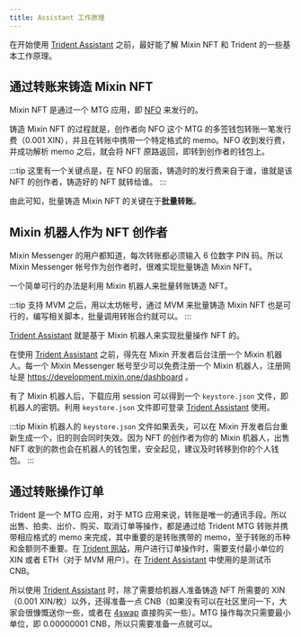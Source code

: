 ```yaml
---
title: Assistant 工作原理
---
```


在开始使用 [Trident Assistant](https://assistant.thetrident.one) 之前，最好能了解 Mixin NFT 和 Trident 的一些基本工作原理。

## 通过转账来铸造 Mixin NFT

Mixin NFT 是通过一个 MTG 应用，即 [NFO](https://github.com/MixinNetwork/nfo) 来发行的。

铸造 Mixin NFT 的过程就是，创作者向 NFO 这个 MTG 的多签钱包转账一笔发行费（0.001 XIN），并且在转账中携带一个特定格式的 memo。NFO 收到发行费，并成功解析 memo 之后，就会将 NFT 原路返回，即转到创作者的钱包上。

:::tip
这里有一个关键点是，在 NFO 的层面，铸造时的发行费来自于谁，谁就是该 NFT 的创作者，铸造好的 NFT 就转给谁。
:::

由此可知，批量铸造 Mixin NFT 的关键在于**批量转账**。

## Mixin 机器人作为 NFT 创作者

Mixin Messenger 的用户都知道，每次转账都必须输入 6 位数字 PIN 码。所以 Mixin Messenger 帐号作为创作者时，很难实现批量铸造 Mixin NFT。

一个简单可行的办法是利用 Mixin 机器人来批量转账铸造 NFT。

:::tip
支持 MVM 之后，用以太坊帐号，通过 MVM 来批量铸造 Mixin NFT 也是可行的，编写相关脚本，批量调用转账合约就可以。
:::

[Trident Assistant](https://assistant.thetrident.one) 就是基于 Mixin 机器人来实现批量操作 NFT 的。

在使用 [Trident Assistant](https://assistant.thetrident.one) 之前，得先在 Mixin 开发者后台注册一个 Mixin 机器人。每一个 Mixin Messenger 帐号至少可以免费注册一个 Mixin 机器人，注册网址是 https://development.mixin.one/dashboard 。

有了 Mixin 机器人后，下载应用 session 可以得到一个 `keystore.json` 文件，即机器人的密钥。利用 `keystore.json` 文件即可登录 [Trident Assistant](https://assistant.thetrident.one) 使用。

:::tip
Mixin 机器人的 `keystore.json` 文件如果丢失，可以在 Mixin 开发者后台重新生成一个，旧的则会同时失效。因为 NFT 的创作者为你的 Mixin 机器人，出售 NFT 收到的款也会在机器人的钱包里，安全起见，建议及时转移到你的个人钱包。
:::

## 通过转账操作订单

Trident 是一个 MTG 应用，对于 MTG 应用来说，转账是唯一的通讯手段。所以出售、拍卖、出价、购买、取消订单等操作，都是通过给 Trident MTG 转账并携带相应格式的 memo 来完成，其中重要的是转账携带的 memo，至于转账的币种和金额则不重要。在 [Trident 网站](https://thetrident.one)，用户进行订单操作时，需要支付最小单位的 XIN 或者 ETH（对于 MVM 用户）。在 [Trident Assistant](https://assistant.thetrident.one) 中使用的是测试币 CNB。

所以使用 [Trident Assistant](https://assistant.thetrident.one) 时，除了需要给机器人准备铸造 NFT 所需要的 XIN（0.001 XIN/枚）以外，还得准备一点 CNB（如果没有可以在社区里问一下，大家会很慷慨送你一些，或者在 [4swap](https://4swap.org) 直接购买一些）。MTG 操作每次只需要最小单位，即 0.00000001 CNB，所以只需要准备一点就可以。
